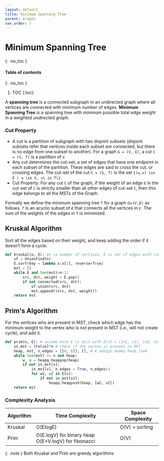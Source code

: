 ```yaml
---
layout: default
title: Minimum Spanning Tree
parent: Graphs
nav_order: 7
---
```


# Minimum Spanning Tree

{: .no_toc }

#### Table of contents
{: .no_toc }

1. TOC
{:toc}

A **spanning tree** is a connected subgraph in an undirected graph where all vertices are connected with minimum number of edges. **Minimum Spanning Tree** is a spanning tree with minimum possible total edge weight in a *weighted undirected graph*.

### Cut Property

- A cut is a partition of subgraph with two disjoint subsets (disjoint subsets refer that vertices inside each subset are connected, but there is no edge from one subset to another). For a graph `G = (V, E)`, a cut `C = (S, T)` is a partition of `V`.
- Any cut determines the cut-set, a set of edges that have one endpoint in each subset of the partition. These edges are said to cross the cut, or crossing edges. The cut-set of the cut `C = (S, T)` is the set `{(u,v) \in E | u \in S, v\ in T\}`.
- Cut Property: For any cut `C` of the graph, if the weight of an edge `E` in the cut-set of `C` is strictly smaller than all other edges of cut-set `C`, then this edge belongs to all the MSTs of the Graph.

Formally we define the minimum spanning tree `𝑇` for a graph `𝐺=(𝑉,𝐸)` as follows. `𝑇` is an acyclic subset of `𝐸` that connects all the vertices in `𝑉`. The sum of the weights of the edges in `T` is minimized.



## Kruskal Algorithm

Sort all the edges based on their weight, and keep adding the order if it doesn’t form a cycle.

```python
def kruskal(n, E): #n is number of vertices, E is set of edges with (source, dest, weight)
	uf = UnionFind(n)
	E.sort(key = lambda x:x[2], reverse=True)
	mst = []
	while E and len(mst)<n-1:
		src, dst, weight = E.pop()
		if not connected(src, dst):
			uf.union(src, dst)
			mst.append((src, dst, weight))
	return mst
```

## Prim's Algorithm

For the vertices who are present in MST, check which edge has the minimum weight to the vertex who is not present in MST (i.e., will not create cycle), and add it.

```python
def prim(n, E): # assume here E is dict with E[u] = [[w1, v1], [w2, v2]]
	in_mst = [False]*n # check if the vertex is present in MST
	heap, mst, n_edges = [[0, 0]], [], 0 # addign dummy heap item
	while len(mst) <= n and heap:
		w, v = heapq.heappop(heap)
		if not in_mst[v]:
			in_mst[v], n_edges = True, n_edges+1
			for w2, v2 in E[v]:
				if not in_mst[v2]: 
					heapq.heappush(heap, [w2, v2])
	return mst
```

### Complexity Analysis

| Algorithm | Time Complexity                                     | Space Complexity |
| --------- | --------------------------------------------------- | ---------------- |
| Kruskal   | O(ElogE)                                            | O(V) + sorting   |
| Prim      | O(E.logV) for binary heap O(E+V.logV) for fibonacci | O(V)             |



{: .note }
Both Kruskal and Prim are greedy algorithms


